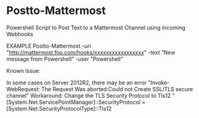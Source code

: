 # Postto-Mattermost
Powershell Script to Post Text to a Mattermost Channel using Incoming Webhooks

EXAMPLE
   Postto-Mattermost -uri "http://mattermost.foo.com/hooks/xxxxxxxxxxxxxxxxx" -text ”New message from Powershell” -user "Powershell"


Known Issue:

In some cases on Server 2012R2, there may be an error "Invoke-WebRequest: The Request Was aborted:Could not Create SSL/TLS secure channel"
Workaround:  Change the TLS Security Protocol to Tls12  "[System.Net.ServicePointManager]::SecurityProtocol = [System.Net.SecurityProtocolType]::Tls12
